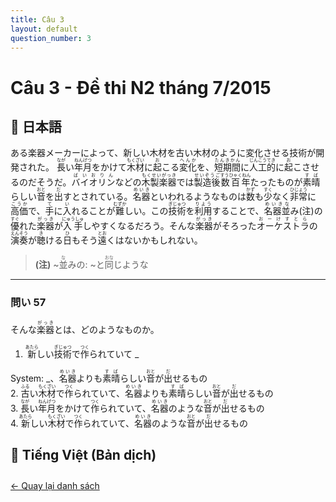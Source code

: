```yaml
---
title: Câu 3
layout: default
question_number: 3
---
```


# Câu 3 - Đề thi N2 tháng 7/2015
## 📖 日本語

ある楽器メーカーによって、新しい木材を古い木材のように変化させる技術が開発された。
<ruby>長<rt>なが</rt></ruby>い<ruby>年月<rt>ねんげつ</rt></ruby>をかけて<ruby>木材<rt>もくざい</rt></ruby>に<ruby>起<rt>お</rt></ruby>こる<ruby>変化<rt>へんか</rt></ruby>を、<ruby>短期間<rt>たんきかん</rt></ruby>に<ruby>人工的<rt>じんこうてき</rt></ruby>に<ruby>起<rt>お</rt></ruby>こさせるのだそうだ。<ruby>バイオリン<rt>ばいおりん</rt></ruby>などの<ruby>木製楽器<rt>もくせいがっき</rt></ruby>では<ruby>製造後<rt>せいぞうご</rt></ruby><ruby>数百年<rt>すうひゃくねん</rt></ruby>たったものが<ruby>素晴<rt>すば</rt></ruby>らしい<ruby>音<rt>おと</rt></ruby>を<ruby>出<rt>だ</rt></ruby>すとされている。<ruby>名器<rt>めいき</rt></ruby>といわれるようなものは<ruby>数<rt>かず</rt></ruby>も<ruby>少<rt>すく</rt></ruby>なく<ruby>非常<rt>ひじょう</rt></ruby>に<ruby>高価<rt>こうか</rt></ruby>で、<ruby>手<rt>て</rt></ruby>に<ruby>入<rt>い</rt></ruby>れることが<ruby>難<rt>むずか</rt></ruby>しい。この<ruby>技術<rt>ぎじゅつ</rt></ruby>を<ruby>利用<rt>りよう</rt></ruby>することで、<ruby>名器並<rt>めいきな</rt></ruby>み(注)の<ruby>優<rt>すぐ</rt></ruby>れた<ruby>楽器<rt>がっき</rt></ruby>が<ruby>入手<rt>にゅうしゅ</rt></ruby>しやすくなるだろう。そんな<ruby>楽器<rt>がっき</rt></ruby>がそろった<ruby>オーケストラ<rt>おーけすとら</rt></ruby>の<ruby>演奏<rt>えんそう</rt></ruby>が<ruby>聴<rt>き</rt></ruby>ける<ruby>日<rt>ひ</rt></ruby>もそう<ruby>遠<rt>とお</rt></ruby>くはないかもしれない。

> **(注)** ~<ruby>並<rt>な</rt></ruby>みの: ~と<ruby>同<rt>おな</rt></ruby>じような

---

### 問い 57  
そんな<ruby>楽器<rt>がっき</rt></ruby>とは、どのようなものか。  

1. <ruby>新<rt>あたら</rt></ruby>しい<ruby>技術<rt>ぎじゅつ</rt></ruby>で<ruby>作<rt>つく</rt></ruby>られていて _

System: _、<ruby>名器<rt>めいき</rt></ruby>よりも<ruby>素晴<rt>すば</rt></ruby>らしい<ruby>音<rt>おと</rt></ruby>が<ruby>出<rt>だ</rt></ruby>せるもの  
2. <ruby>古<rt>ふる</rt></ruby>い<ruby>木材<rt>もくざい</rt></ruby>で<ruby>作<rt>つく</rt></ruby>られていて、<ruby>名器<rt>めいき</rt></ruby>よりも<ruby>素晴<rt>すば</rt></ruby>らしい<ruby>音<rt>おと</rt></ruby>が<ruby>出<rt>だ</rt></ruby>せるもの  
3. <ruby>長<rt>なが</rt></ruby>い<ruby>年月<rt>ねんげつ</rt></ruby>をかけて<ruby>作<rt>つく</rt></ruby>られていて、<ruby>名器<rt>めいき</rt></ruby>のような<ruby>音<rt>おと</rt></ruby>が<ruby>出<rt>だ</rt></ruby>せるもの  
4. <ruby>新<rt>あたら</rt></ruby>しい<ruby>木材<rt>もくざい</rt></ruby>で<ruby>作<rt>つく</rt></ruby>られていて、<ruby>名器<rt>めいき</rt></ruby>のような<ruby>音<rt>おと</rt></ruby>が<ruby>出<rt>だ</rt></ruby>せるもの

## 📘 Tiếng Việt (Bản dịch)

<div style="margin-top: 2em;">
  <a href="/exam/n2/2015/">← Quay lại danh sách</a>
</div>